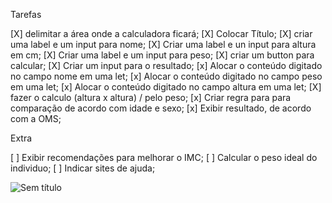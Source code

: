   Tarefas       

[X] delimitar a área onde a calculadora ficará;
[X] Colocar Título;
[X] criar uma label e um input para nome;
[X] Criar uma label e un input para altura em cm;
[X] Criar uma label e um input para peso;
[X] criar um button para calcular;
[X] Criar um input para o resultado;
[x] Alocar o conteúdo digitado no campo nome em uma let;
[x] Alocar o conteúdo digitado no campo peso em uma let;
[x] Alocar o conteúdo digitado no campo altura em uma let;
[X] fazer o calculo (altura x altura) / pelo peso;
[x] Criar regra para para comparação de acordo com idade e sexo;
[x] Exibir resultado, de acordo com a OMS;

Extra           

[ ] Exibir recomendações para melhorar o IMC;
[ ] Calcular o peso ideal do individuo;
[ ] Indicar sites de ajuda;


![Sem título](https://user-images.githubusercontent.com/119431061/215903946-518427fe-90f5-45c2-843e-c8e736188be0.png)

